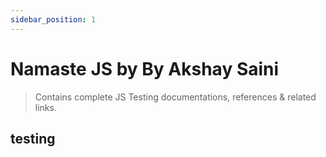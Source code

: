 ```yaml
---
sidebar_position: 1
---
```


# Namaste JS by By Akshay Saini

> Contains complete JS Testing documentations, references & related links.

## testing
